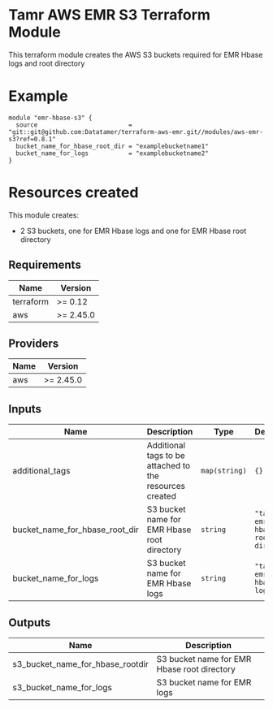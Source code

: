 # Tamr AWS EMR S3 Terraform Module
This terraform module creates the AWS S3 buckets required for EMR Hbase logs and root directory

# Example
```
module "emr-hbase-s3" {
  source                         = "git::git@github.com:Datatamer/terraform-aws-emr.git//modules/aws-emr-s3?ref=0.8.1"
  bucket_name_for_hbase_root_dir = "examplebucketname1"
  bucket_name_for_logs           = "examplebucketname2"
}
```

# Resources created
This module creates:
* 2 S3 buckets, one for EMR Hbase logs and one for EMR Hbase root directory

<!-- BEGINNING OF PRE-COMMIT-TERRAFORM DOCS HOOK -->
## Requirements

| Name | Version |
|------|---------|
| terraform | >= 0.12 |
| aws | >= 2.45.0 |

## Providers

| Name | Version |
|------|---------|
| aws | >= 2.45.0 |

## Inputs

| Name | Description | Type | Default | Required |
|------|-------------|------|---------|:--------:|
| additional\_tags | Additional tags to be attached to the resources created | `map(string)` | `{}` | no |
| bucket\_name\_for\_hbase\_root\_dir | S3 bucket name for EMR Hbase root directory | `string` | `"tamr-emr-hbase-root-dir"` | no |
| bucket\_name\_for\_logs | S3 bucket name for EMR Hbase logs | `string` | `"tamr-emr-hbase-logs"` | no |

## Outputs

| Name | Description |
|------|-------------|
| s3\_bucket\_name\_for\_hbase\_rootdir | S3 bucket name for EMR Hbase root directory |
| s3\_bucket\_name\_for\_logs | S3 bucket name for EMR logs |

<!-- END OF PRE-COMMIT-TERRAFORM DOCS HOOK -->
